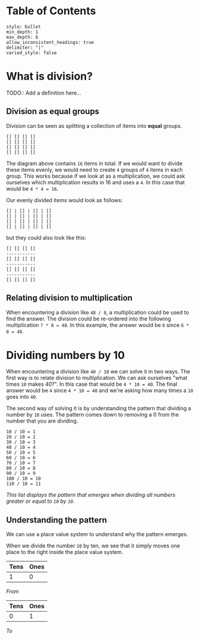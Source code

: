 # Table of Contents
```toc
style: bullet
min_depth: 1
max_depth: 6
allow_inconsistent_headings: true
delimiter: "|"
varied_style: false
```
# What is division?
TODO:: Add a definition here...

## Division as equal groups
Division can be seen as splitting a collection of items into **equal** groups.

```
[] [] [] []
[] [] [] []
[] [] [] []
[] [] [] []
```

The diagram above contains `16` items in total. If we would want to divide these items evenly, we would need to create `4` groups of `4` items in each group. This works because if we look at as a multiplication, we could ask ourselves which multiplication results in 16 and uses a `4`. In this case that would be `4 * 4 = 16`.

Our evenly divided items would look as follows:
```
[] | [] | [] | []
[] | [] | [] | []
[] | [] | [] | []
[] | [] | [] | []
```

but they could also look like this:
```
[] [] [] []
-----------
[] [] [] []
-----------
[] [] [] []
-----------
[] [] [] []
```

## Relating division to multiplication
When encountering a division like `48 / 8`, a multiplication could be used to find the answer. The division could be re-ordered into the following multiplication `? * 8 = 48`. In this example, the answer would be `6` since `6 * 8 = 48`.

# Dividing numbers by 10
When encountering a division like `40 / 10` we can solve it in two ways. The first way is to relate division to multiplication. We can ask ourselves "what times `10` makes 40?". In this case that would be `4 * 10 = 40`. The final answer would be `4` since `4 * 10 = 40` and we're asking how many times a `10` goes into `40`.

The second way of solving it is by understanding the pattern that dividing a number by `10` uses. The pattern comes down to removing a 0 from the number that you are dividing.

```
10 / 10 = 1
20 / 10 = 2
30 / 10 = 3
40 / 10 = 4
50 / 10 = 5
60 / 10 = 6
70 / 10 = 7
80 / 10 = 8
90 / 10 = 9
100 / 10 = 10
110 / 10 = 11
```
*This list displays the pattern that emerges when dividing all numbers greater or equal to `10` by `10`.*

## Understanding the pattern
We can use a place value system to understand why the pattern emerges.

When we divide the number `10` by ten, we see that it simply moves one place to the right inside the place value system.

| Tens | Ones |
|-|-|
| 1 | 0 |
*From*

| Tens | Ones |
|-|-|
| 0 | 1 |
*To*